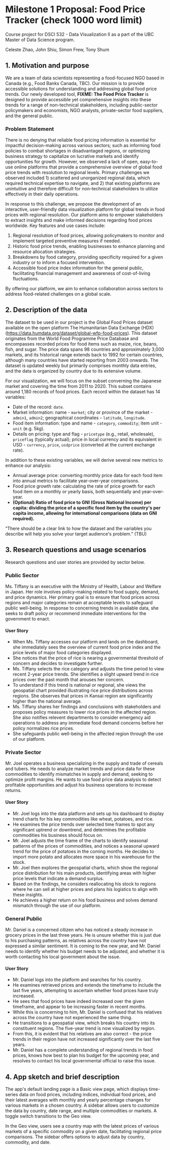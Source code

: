 # Milestone 1 Proposal: Food Price Tracker **(check 1000 word limit)**
Course project for DSCI 532 - Data Visualization II as a part of the UBC Master of Data Science program. 

Celeste Zhao, John Shiu, Simon Frew, Tony Shum


## 1. Motivation and purpose
We are a team of data scientists representing a food-focused NGO based in Canada (e.g., Food Banks Canada, TBC). 
Our mission is to provide accessible solutions for understanding and addressing global food price trends. 
Our newly developed tool, **FIXME: The Food Price Tracker** is designed to provide accessible yet comprehensive insights into these trends for a range of non-technical stakeholders, including public-sector policymakers and economists, NGO analysts, private-sector food suppliers, and the general public.

### Problem Statement
There is no denying that reliable food pricing information is essential for impactful decision-making across various sectors; such as informing food policies to combat shortages in disadvantaged regions, or optimizing business strategy to capitalize on lucrative markets and identify opportunities for growth. 
However, we observed a lack of open, easy-to-use online platforms that provide a comprehensive overview of global food price trends with resolution to regional levels. 
Primary challenges we observed included 1) scattered and unorganized regional data, which required technical expertise to navigate, and 2) that existing platforms are unintuitive and therefore difficult for non-technical stakeholders to utilize effectively in their daily operations.

In response to this challenge, we propose the development of an interactive, user-friendly data visualization platform for global trends in food prices with regional resolution. 
Our platform aims to empower stakeholders to extract insights and make informed decisions regarding food prices worldwide. 
Key features and use cases include:

1. Regional resolution of food prices, allowing policymakers to monitor and implement targeted preventive measures if needed.
2. Historic food price trends, enabling businesses to enhance planning and resource allocation strategies. 
3. Breakdowns by food category, providing specificity required for a given industry or to inform a focused intervention. 
4. Accessible food price index information for the general public, facilitating financial management and awareness of cost-of-living fluctuations.

By offering our platform, we aim to enhance collaboration across sectors to address food-related challenges on a global scale.

## 2. Description of the data
The dataset to be used in our project is the Global Food Prices dataset available on the open platform The Humanitarian Data Exchange (HDX) (https://data.humdata.org/dataset/global-wfp-food-prices). This dataset originates from the World Food Programme Price Database and encompasses recorded prices for food items such as maize, rice, beans, fish, and sugar. The price data spans 98 countries and approximately 3,000 markets, and its historical range extends back to 1992 for certain countries, although many countries have started reporting from 2003 onwards. The dataset is updated weekly but primarily comprises monthly data entries, and the data is organized by country due to its extensive volume.

For our visualization, we will focus on the subset converning the Japanese market and covering the time from 2011 to 2020. This subset contains around 1,180 records of food prices. Each record within the dataset has 14 variables:
- Date of the record: `date`.
- Market information: name - `market`; city or province of the market - `admin1`, `admin2`; geographical coordinates - `latitude`, `longitude`.
- Food item information: type and name - `category`, `commodity`; item unit - `unit` (e.g. 5kg).
- Details on pricing: type and flag - `pricetype` (e.g., retail, wholesale), `priceflag` (typically actual); price in local currency and its equivalent in USD - `currency`, `price`, `usdprice` (converted at the current exchange rate).

In addition to these existing variables, we will derive several new metrics to enhance our analysis:
- Annual average price: converting monthly price data for each food item into annual metrics to facilitate year-over-year comparisons.
- Food price growth rate: calculating the rate of price growth for each food item on a monthly or yearly basis, both sequentially and year-over-year.
- **(Optional) Ratio of food price to GNI (Gross National Income) per capita: dividing the price of a specific food item by the country's per capita income, allowing for international comparisons (data on GNI required).**

“There should be a clear link to how the dataset and the variables you describe will help you solve your target audience's problem.” (TBU)


## 3. Research questions and usage scenarios
Research questions and user stories are provided by sector below.

### Public Sector
Ms. Tiffany is an executive with the Ministry of Health, Labour and Welfare in Japan. 
Her role involves policy-making related to food supply, demand, and price dynamics. 
Her primary goal is to ensure that food prices across regions and major categories remain at acceptable levels to safeguard public well-being. 
In response to concerning trends in available data, she seeks to draft policy or recommend immediate interventions for the government to enact.

#### User Story
- When Ms. Tiffany accesses our platform and lands on the dashboard, she immediately sees the overview of current food price index and the price levels of major food categories displayed.
- She notices that the price of rice is nearing a governmental threshold of concern and decides to investigate further.
- Ms. Tiffany selects the rice category and adjusts the time period to view recent 2-year price trends. 
She identifies a slight upward trend in rice prices over the past month that arouses her concern.
- To understand if this trend is national or regional, she views the geospatial chart provided illustrating rice price distributions across regions. She observes that prices in Kansai region are significantly higher than the national average.
- Ms. Tiffany shares her findings and conclusions with stakeholders and proposes policy measures to lower rice prices in the affected region. She also notifies relevent departments to consider emergency aid operations to address any immediate food demand concerns before her policy normalizes rice prices.
- She safeguards public well-being in the affected region through the use of our platform.

### Private Sector
Mr. Joel operates a business specializing in the supply and trade of cereals and tubers. 
He needs to analyze market trends and price data for these commodities to identify mismatches in supply and demand, seeking to optimize profit margins. 
He wants to use food price data analysis to detect profitable opportunities and adjust his business operations to increase returns.

#### User Story
- Mr. Joel logs into the data platform and sets up his dashboard to display trend charts for his key commodities like wheat, potatoes, and rice.
- He examines the price trends over selected time frames to spot any significant uptrend or downtrend, and determines the profitable commodities his business should focus on.
- Mr. Joel adjusts the time frame of the charts to identify seasonal patterns of the prices of commodities, and notices a seasonal upward trend for the price of potatoes in the coming months. He decides to import more potato and allocates more space in his warehouse for the stock.
- Mr. Joel then explores the geospatial charts, which show the regional price distribution for his main products, identifying areas with higher price levels that indicate a demand surplus.
- Based on the findings, he considers reallocating his stock to regions where he can sell at higher prices and plans his logistics to align with these insights.
- He achieves a higher return on his food business and solves demand mismatch through the use of our platform.

### General Public
Mr. Daniel is a concerned citizen who has noticed a steady increase in grocery prices in the last three years. 
He is unsure whether this is just due to his purchasing patterns, as relatives across the country have not expressed a similar sentiment. 
It is coming to the new year, and Mr. Daniel needs to identify whether his budget needs to be adjusted, and whether it is worth contacting his local government about the issue. 

#### User Story 
- Mr. Daniel logs into the platform and searches for his country.
- He examines retrieved prices and extends the timeframe to include the last five years, attempting to ascertain whether food prices have truly increased. 
- He sees that food prices have indeed increased over the given timeframe, and appear to be increasing faster in recent months. 
- While this is concerning to him, Mr. Daniel is confused that his relatives across the country have not experienced the same thing. 
- He transitions to a geospatial view, which breaks his country into its constituent regions. The five-year trend is now visualized by region. 
- From this, it is evident that his relatives are also correct - the price trends in their region have not increased significantly over the last five years. 
- Mr. Daniel has a complete understanding of regional trends in food prices, knows how best to plan his budget for the upcoming year, and resolves to contact his local governmental official to raise this issue.

## 4. App sketch and brief description
The app's default landing page is a Basic view page, which displays time-series data on food prices, including indices, individual food prices, and their latest averages with monthly and yearly percentage changes for various markets in a chosen country. A sidebar allows users to customize the data by country, date range, and multiple commodities or markets. A toggle switch transitions to the Geo view.

In the Geo view, users see a country map with the latest prices of various markets of a specific commodity on a given date, facilitating regional price comparisons. The sidebar offers options to adjust data by country, commodity, and date.